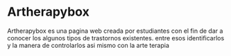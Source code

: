 # Artherapybox
Artherapybox es una pagina web creada por estudiantes con el fin de dar a conocer los algunos tipos de trastornos existentes.
entre esos identificarlos y la manera de controlarlos asi mismo con la arte terapia 
